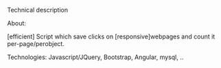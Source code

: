 
Technical description

About:

[efficient] Script which save clicks on [responsive]webpages and count it per-page/perobject.



Technologies:
Javascript/JQuery, Bootstrap, Angular, mysql, ..

